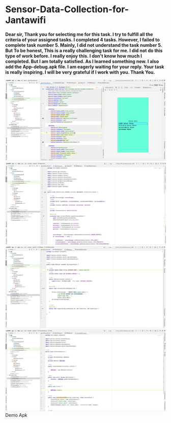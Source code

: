 # Sensor-Data-Collection-for-Jantawifi
<p><b>Dear sir, Thank you for selecting me for this task. I try to fulfill all the criteria of your assigned tasks. I completed 4 tasks. However, I failed to complete task number 5. Mainly, I did not understand the task number 5. But To be honest, This is a really challenging task for me. I did not do this type of work before. I really enjoy this. I don't know how much I completed. But I am totally satisfied. As I learned something new. I also add the App-debug.apk file. I am eagerly waiting for your reply. Your task is really inspiring. I will be very grateful if I work with you. Thank You.</b></p>
<img src ="C1.PNG">
<img src ="C2.PNG">
<img src ="C3.PNG">
<img src ="C4.PNG">
<file src = "app-debug.apk">Demo Apk</file>
